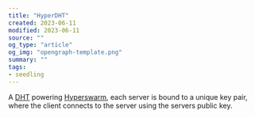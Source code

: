 ```yaml
---
title: "HyperDHT"
created: 2023-06-11
modified: 2023-06-11
source: ""
og_type: "article"
og_img: "opengraph-template.png"
summary: ""
tags:
- seedling
---
```


A [DHT](notes/DHT.md) powering [Hyperswarm](notes/Hyperswarm.md), each server is bound to a unique key pair, where the client connects to the server using the servers public key.